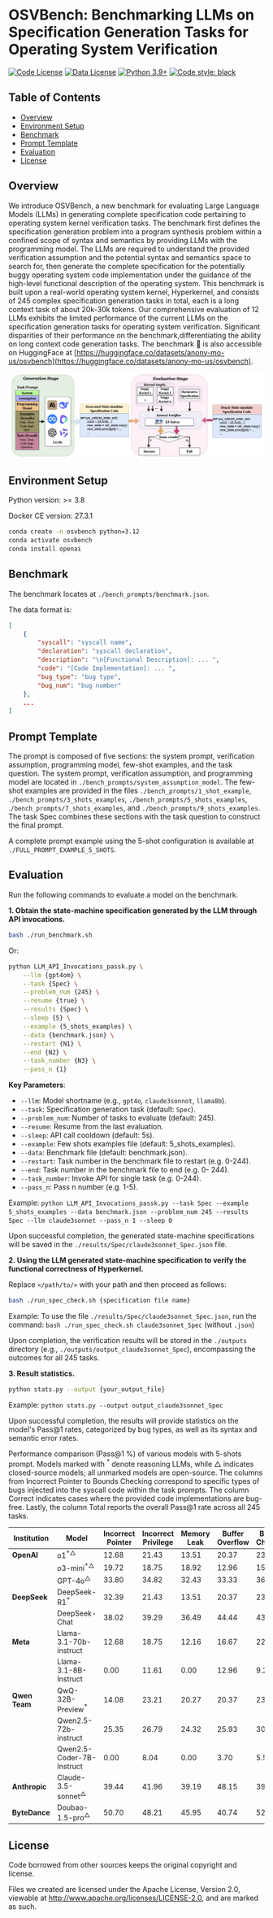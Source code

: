 
# OSVBench: Benchmarking LLMs on Specification Generation Tasks for Operating System Verification

[![Code License](https://img.shields.io/badge/Code%20License-Apache_2.0-green.svg)](https://github.com/juyongjiang/CodeUp/blob/master/LICENSE)
[![Data License](https://img.shields.io/badge/Data%20License-CC%20By%20NC%204.0-red.svg)](https://github.com/juyongjiang/CodeUp/blob/master/data/DATA_LICENSE)
[![Python 3.9+](https://img.shields.io/badge/python-3.9+-blue.svg)](https://www.python.org/downloads/release/python-390/)
[![Code style: black](https://img.shields.io/badge/code%20style-black-000000.svg)](https://github.com/psf/black)

## Table of Contents
- [Overview](#overview)
- [Environment Setup](#environment-setup)
- [Benchmark](#benchmark)
- [Prompt Template](#prompt-template)
- [Evaluation](#evaluation)
- [License](#license)

## Overview
We introduce OSVBench, a new benchmark for evaluating Large Language Models (LLMs) in generating complete specification code pertaining to operating system kernel verification tasks. The benchmark first defines the specification generation problem into a program synthesis problem within a confined scope of syntax and semantics by providing LLMs with the programming model. The LLMs are required to understand the provided verification assumption and the potential syntax and semantics space to search for, then generate the complete specification for the potentially buggy operating system code implementation under the guidance of the high-level functional description of the operating system. This benchmark is built upon a real-world operating system kernel, Hyperkernel, and consists of 245 complex specification generation tasks in total, each is a long context task of about 20k-30k tokens. Our comprehensive evaluation of 12 LLMs exhibits the limited performance of the current LLMs on the specification generation tasks for operating system verification. Significant disparities of their performance on the benchmark,differentiating the ability on long context code generation tasks.
The benchmark :hugs: is also accessible on HuggingFace at [https://huggingface.co/datasets/anony-mo-us/osvbench](https://huggingface.co/datasets/anony-mo-us/osvbench).

![The workflow of OSVBench](assets/osvbench.png)

## Environment Setup

Python version: >= 3.8

Docker CE version: 27.3.1

```bash
conda create -n osvbench python=3.12
conda activate osvbench
conda install openai
```

## Benchmark

The benchmark locates at `./bench_prompts/benchmark.json`.

The data format is:

```json
[
    {
        "syscall": "syscall name",
        "declaration": "syscall declaration",
        "description": "\n[Functional Description]: ... ",
        "code": "[Code Implementation]: ... ",
        "bug_type": "bug type",
        "bug_num": "bug number"
    },
    ...
]
```

## Prompt Template

The prompt is composed of five sections: the system prompt, verification assumption, programming model, few-shot examples, and the task question. The system prompt, verification assumption, and programming model are located in `./bench_prompts/system_assumption_model`.
The few-shot examples are provided in the files `./bench_prompts/1_shot_example`, `./bench_prompts/3_shots_examples`, `./bench_prompts/5_shots_examples`, .`/bench_prompts/7_shots_examples`, and `./bench_prompts/9_shots_examples`. The task Spec combines these sections with the task question to construct the final prompt.

A complete prompt example using the 5-shot configuration is available at `./FULL_PROMPT_EXAMPLE_5_SHOTS`.


## Evaluation

Run the following commands to evaluate a model on the benchmark.

**1. Obtain the state-machine specification generated by the LLM through API invocations.**
```bash
bash ./run_benchmark.sh
```
Or:

```bash
python LLM_API_Invocations_passk.py \
    --llm {gpt4om} \
    --task {Spec} \
    --problem_num {245} \
    --resume {true} \
    --results {Spec} \
    --sleep {5} \
    --example {5_shots_examples} \
    --data {benchmark.json} \
    --restart {N1} \
    --end {N2} \
    --task_number {N3} \
    --pass_n {1}
```

**Key Parameters**:
- `--llm`: Model shortname (e.g., `gpt4o`, `claude3sonnot`, `llama8b`).
- `--task`: Specification generation task (default: `Spec`).
- `--problem_num`: Number of tasks to evaluate (default: 245).
- `--resume`: Resume from the last evaluation.
- `--sleep`: API call cooldown (default: 5s).
- `--example`: Few shots examples file (default: 5_shots_examples).
- `--data`: Benchmark file (default: benchmark.json).
- `--restart`: Task number in the benchmark file to restart (e.g. 0-244).
- `--end`: Task number in the benchmark file to end (e.g. 0- 244).
- `--task_number`: Invoke API for single task (e.g. 0-244).
- `--pass_n`: Pass n number (e.g. 1-5).

Example: `python LLM_API_Invocations_passk.py --task Spec --example 5_shots_examples --data benchmark.json --problem_num 245 --results Spec --llm claude3sonnet --pass_n 1 --sleep 0`

Upon successful completion, the generated state-machine specifications will be saved in the `./results/Spec/claude3sonnet_Spec.json` file.

**2. Using the LLM generated state-machine specification to verify the functional correctness of Hyperkernel.**

Replace `</path/to/>` with your path and then proceed as follows:

```bash
bash ./run_spec_check.sh {specification file name}
```

Example: To use the file `./results/Spec/claude3sonnet_Spec.json`, run the command:
`bash ./run_spec_check.sh claude3sonnet_Spec` (without `.json`)

Upon completion, the verification results will be stored in the `./outputs` directory (e.g., `./outputs/output_claude3sonnet_Spec`), encompassing the outcomes for all 245 tasks.

**3. Result statistics.**

```bash
python stats.py --output {your_output_file}
```

Example: `python stats.py --output output_claude3sonnet_Spec`

Upon successful completion, the results will provide statistics on the model's Pass@1 rates, categorized by bug types, as well as its syntax and semantic error rates.


Performance comparison (Pass@1 \%) of various models with 5-shots prompt. Models marked with $^*$ denote reasoning LLMs, while ${\triangle}$ indicates closed-source models; all unmarked models are open-source.
The columns from Incorrect Pointer to Bounds Checking correspond to specific types of bugs injected into the syscall code within the task prompts. The column Correct indicates cases where the provided code implementations are bug-free. Lastly, the column Total reports the overall Pass@1 rate across all 245 tasks.

| Institution   | Model                        | Incorrect Pointer | Incorrect Privilege | Memory Leak | Buffer Overflow | Bounds Checking | Correct | Total  |
|---------------|------------------------------|-------------------|---------------------|-------------|-----------------|-----------------|---------|--------|
| **OpenAI**    | o1$^{*\triangle}$           | 12.68            | 21.43              | 13.51       | 20.37          | 23.15          | 28.57   | 23.67  |
|               | o3-mini$^{*\triangle}$      | 19.72            | 18.75              | 18.92       | 12.96          | 15.74          | 26.53   | 22.04  |
|               | GPT-4o$^{\triangle}$        | 33.80            | 34.82              | 32.43       | 33.33          | 36.11          | 42.86   | 38.78  |
| **DeepSeek**  | DeepSeek-R1$^*$             | 32.39            | 21.43              | 13.51       | 20.37          | 23.15          | 42.86   | 40.00  |
|               | DeepSeek-Chat               | 38.02            | 39.29              | 36.49       | 44.44          | 43.52          | 51.02   | 46.53  |
| **Meta**      | Llama-3.1-70b-instruct      | 12.68            | 18.75              | 12.16       | 16.67          | 22.22          | 22.45   | 22.45  |
|               | Llama-3.1-8B-Instruct       | 0.00             | 11.61              | 0.00        | 12.96          | 9.26           | 10.20   | 10.61  |
| **Qwen Team** | QwQ-32B-Preview$^*$         | 14.08            | 23.21              | 20.27       | 20.37          | 23.15          | 22.45   | 24.08  |
|               | Qwen2.5-72b-instruct        | 25.35            | 26.79              | 24.32       | 25.93          | 30.56          | 34.69   | 32.24  |
|               | Qwen2.5-Coder-7B-Instruct   | 0.00             | 8.04               | 0.00        | 3.70           | 5.56           | 4.08    | 4.90   |
| **Anthropic** | Claude-3.5-sonnet$^{\triangle}$ | 39.44        | 41.96              | 39.19       | 48.15          | 39.81          | 46.94   | 44.90  |
| **ByteDance** | Doubao-1.5-pro$^{\triangle}$ | 50.70           | 48.21              | 45.95       | 40.74          | 52.78          | 63.27   | 55.10  |


## License

Code borrowed from other sources keeps the original copyright and license.

Files we created are licensed under the Apache License, Version 2.0, viewable at http://www.apache.org/licenses/LICENSE-2.0, and are marked as such.
